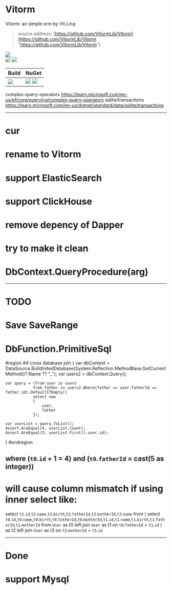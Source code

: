 ﻿
# Vitorm
Vitorm: an simple orm by Vit.Linq
>source address: [https://github.com/VitormLib/Vitorm](https://github.com/VitormLib/Vitorm "https://github.com/VitormLib/Vitorm")    

![](https://img.shields.io/github/license/VitormLib/Vitorm.svg)  
![](https://img.shields.io/github/repo-size/VitormLib/Vitorm.svg)  ![](https://img.shields.io/github/last-commit/VitormLib/Vitorm.svg)  
 

| Build | NuGet |
| -------- | -------- |
|![](https://github.com/VitormLib/Vitorm/workflows/ki_multibranch/badge.svg) | [![](https://img.shields.io/nuget/v/Vitorm.svg)](https://www.nuget.org/packages/Vitorm/) ![](https://img.shields.io/nuget/dt/Vitorm.svg) |




complex-query-operators https://learn.microsoft.com/en-us/ef/core/querying/complex-query-operators
sqlite/transactions  https://learn.microsoft.com/en-us/dotnet/standard/data/sqlite/transactions

--------------
# cur



# rename to Vitorm

# support ElasticSearch
# support ClickHouse



# remove depency of Dapper
# try to make it clean


# DbContext.QueryProcedure<Entity>(arg)

--------------
# TODO

# Save SaveRange
# DbFunction.PrimitiveSql


#region #4 cross database join
{
    var dbContext = DataSource.BuildInitedDatabase(System.Reflection.MethodBase.GetCurrentMethod()?.Name ?? "_");
    var users2 = dbContext.Query<User>();

    var query = (from user in users
                from father in users2.Where(father => user.fatherId == father.id).DefaultIfEmpty()
                select new
                {
                    user,
                    father
                });  

    var userList = query.ToList();
    Assert.AreEqual(4, userList.Count);
    Assert.AreEqual(3, userList.First().user.id);
}
#endregion

##   where (`t0`.`id` + 1 = 4) and (`t0`.`fatherId` = cast(5 as integer))

# will cause column mismatch if using inner select like:
select `t2`.`id`,`t2`.`name`,`t2`.`birth`,`t2`.`fatherId`,`t2`.`motherId`,`t3`.`name`
 from 
 (
	 select `t0`.`id`,`t0`.`name`,`t0`.`birth`,`t0`.`fatherId`,`t0`.`motherId`,`t1`.`id`,`t1`.`name`,`t1`.`birth`,`t1`.`fatherId`,`t1`.`motherId`
	 from `User` as t0
	 left join `User` as t1 on `t0`.`fatherId` = `t1`.`id`
 ) as t2
 left join `User` as t3 on `t2`.`motherId` = `t3`.`id`


--------------
# Done

# support Mysql